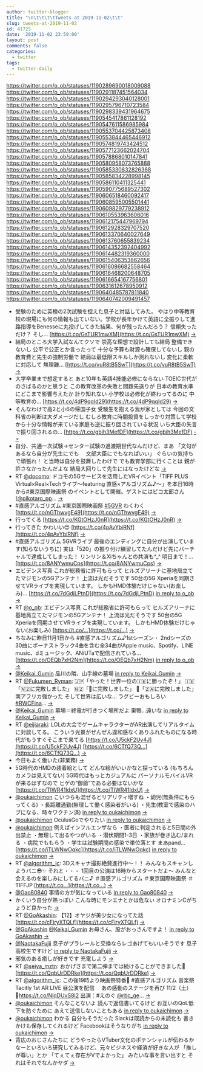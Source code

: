 ```yaml
---
author: twitter-blogger
title: "\n\t\t\t\tTweets at 2019-11-02\t\t"
slug: tweets-at-2019-11-02
id: 41725
date: '2019-11-02 23:59:00'
layout: post
comments: false
categories:
  - twitter
tags:
  - twitter-daily
---
```


https://twitter.com/o_ob/statuses/1190289690018009088 https://twitter.com/o_ob/statuses/1190291187451564034 https://twitter.com/o_ob/statuses/1190294293040128001 https://twitter.com/o_ob/statuses/1190295796710723584 https://twitter.com/o_ob/statuses/1190298339431964675 https://twitter.com/o_ob/statuses/1190545417861128192 https://twitter.com/o_ob/statuses/1190547611586985984 https://twitter.com/o_ob/statuses/1190553704425873408 https://twitter.com/o_ob/statuses/1190553844465446912 https://twitter.com/o_ob/statuses/1190574819743424512 https://twitter.com/o_ob/statuses/1190577123662024704 https://twitter.com/o_ob/statuses/1190578868010147841 https://twitter.com/o_ob/statuses/1190580958073765888 https://twitter.com/o_ob/statuses/1190585330832826368 https://twitter.com/o_ob/statuses/1190585834228998145 https://twitter.com/o_ob/statuses/1190586110411325441 https://twitter.com/o_ob/statuses/1190590775689527302 https://twitter.com/o_ob/statuses/1190606518460092417 https://twitter.com/o_ob/statuses/1190608595005501441 https://twitter.com/o_ob/statuses/1190609829779238912 https://twitter.com/o_ob/statuses/1190610553963606016 https://twitter.com/o_ob/statuses/1190612175447969794 https://twitter.com/o_ob/statuses/1190612928329707520 https://twitter.com/o_ob/statuses/1190613370640027649 https://twitter.com/o_ob/statuses/1190613760655839234 https://twitter.com/o_ob/statuses/1190614352392404992 https://twitter.com/o_ob/statuses/1190614482319360000 https://twitter.com/o_ob/statuses/1190615406353862656 https://twitter.com/o_ob/statuses/1190616086682558464 https://twitter.com/o_ob/statuses/1190616468200648705 https://twitter.com/o_ob/statuses/1190616654167756801 https://twitter.com/o_ob/statuses/1190631612678950912 https://twitter.com/o_ob/statuses/1190640485787811840 https://twitter.com/o_ob/statuses/1190640742009491457  

*   受験のために英検の2次試験を控えた息子と対話してみた。 やはり中等教育校の現場にも何の情報も出ていない。学校が長年かけて英語に全振りして進路指導をBenesseに丸投げしてきた結果、何が残ったんだろう？ 信頼失っただけ？ そし… [https://t.co/GsTUR1mwXM](https://t.co/GsTUR1mwXM) [->](https://twitter.com/o_ob/statuses/1190289690018009088)
*   結局のところ大学入試なんてクソで 崇高な理想で設計しても結局 整備できないし 公平で公正とか言ったって 十分な予算も財源も確保してないし 親の教育費と先生の強制労働で 結局は最低限スキルしか測れないし 変化に柔軟に対応して 無理難… [https://t.co/vuR8tB5SwT](https://t.co/vuR8tB5SwT) [->](https://twitter.com/o_ob/statuses/1190291187451564034)
*   大学卒業まで想定すると あと10年も英語4技能必修にならない TOEIC世代がのさばるのかと思うと この教育改革の失敗と問題先送りが 日本の教育水準にどこまで影響与えたか 計り知れない 小学校は必修化が終わってるのに 中等教育の… [https://t.co/4dP9qqId29](https://t.co/4dP9qqId29) [->](https://twitter.com/o_ob/statuses/1190294293040128001)
*   そんなわけで高2と小6の帰国子女 受験生を抱える我が家としては 今回の文科省の判断は大ダメージだし むしろ教育に時間投資をしっかり対策して学校から十分な情報が来ている家庭も逆に振り回されている状況 いち大臣の失言で振り回されるの… [https://t.co/gbih3MefDF](https://t.co/gbih3MefDF) [->](https://twitter.com/o_ob/statuses/1190295796710723584)
*   自分、共通一次試験→センター試験の過渡期世代なんだけど、まあ 「文句があるなら自分が先生にでも 　文部大臣にでもなればいい」 ぐらいの気持ちで頑張れ！ と当時は自分を鼓舞したわけで でも教育学部に行くことは 親が許さなかったんだよな 結局大回りして先生にはなったけどな [->](https://twitter.com/o_ob/statuses/1190298339431964675)
*   RT [@docomo](https://twitter.com/docomo): ドコモの5Gサービスを活用したVRイベント「TIFF PLUS Virtual×Real×Techライブ～featuring 直感×アルゴリズム♪～」を本日16時から#東京国際映画祭 のイベントとして開催。ゲストにはピコ太郎さん([@pikotaro_pp](https://twitter.com/pikotaro_pp)… [->](https://twitter.com/o_ob/statuses/1190545417861128192)
*   #直感アルゴリズム #東京国際映画祭 [#5GVR](https://twitter.com/search?q=%235GVR&src=hash) わくわく [https://t.co/nGThwvgE49](https://t.co/nGThwvgE49) [->](https://twitter.com/o_ob/statuses/1190547611586985984)
*   行ってくる [https://t.co/KGtOHzJ0nR](https://t.co/KGtOHzJ0nR) [->](https://twitter.com/o_ob/statuses/1190553704425873408)
*   行ってきた かわいい😍 [https://t.co/4pAvYbiRNf](https://t.co/4pAvYbiRNf) [->](https://twitter.com/o_ob/statuses/1190553844465446912)
*   #直感アルゴリズム 5GVRライブ 最後のエンディングに自分が出演しています(知らないうちに) 実は「520」の振り付け練習してたんだけど先にバーチャルで達成してしまった！ リンリン＆Xiちゃんとの共演も^_^ 明日まで！… [https://t.co/8ANYwmuCps](https://t.co/8ANYwmuCps) [->](https://twitter.com/o_ob/statuses/1190574819743424512)
*   エビデンス写真 これが総務省に許可もらって ヒルズアリーナに基地局立てたマジモンの5Gアンテナ！ 上流は光だそうです 50台の5G Xperiaを同期させてVRライブを実現しています。 しかもHMD体験だけじゃない(お楽しみ)… [https://t.co/7dGdjLPtnD](https://t.co/7dGdjLPtnD) [in reply to o_ob](https://twitter.com/o_ob/statuses/1190574819743424512) [->](https://twitter.com/o_ob/statuses/1190577123662024704)
*   RT [@o_ob](https://twitter.com/o_ob): エビデンス写真 これが総務省に許可もらって ヒルズアリーナに基地局立てたマジモンの5Gアンテナ！ 上流は光だそうです 50台の5G Xperiaを同期させてVRライブを実現しています。 しかもHMD体験だけじゃない(お楽しみ) [https://t.co/…](https://t.co/…) [->](https://twitter.com/o_ob/statuses/1190578868010147841)
*   ちなみに昨日11月1日から #直感アルゴリズム♪1stシーズン・ 2ndシーズの30曲にボーナストラック4曲を含む全34曲がApple music、Spotify、LINE music、dミュージック、ANiUTaで配信されている… [https://t.co/OEQb7xH2Nm](https://t.co/OEQb7xH2Nm) [in reply to o_ob](https://twitter.com/o_ob/statuses/1190574819743424512) [->](https://twitter.com/o_ob/statuses/1190580958073765888)
*   [@Keikai_Gumin](https://twitter.com/Keikai_Gumin) 品川の隣、山手線の墓場 [in reply to Keikai_Gumin](https://twitter.com/Keikai_Gumin/statuses/1190585157968809985) [->](https://twitter.com/o_ob/statuses/1190585330832826368)
*   RT [@Fukumen_Ryman](https://twitter.com/Fukumen_Ryman): 🇯🇵「やった！世界一位の🇮🇪に勝ったぞ！」 🇮🇪「🇳🇿に完敗しました」 🇳🇿「🏴󠁧󠁢󠁥󠁮󠁧󠁿に完敗しました」 🏴󠁧󠁢󠁥󠁮󠁧󠁿「🇿🇦に完敗しました」 南アフリカ強かった そして世界は広いな... ラグビーおもしろい [#RWCFina](https://twitter.com/search?q=%23RWCFina&src=hash)… [->](https://twitter.com/o_ob/statuses/1190585834228998145)
*   [@Keikai_Gumin](https://twitter.com/Keikai_Gumin) 墓場＝終電が行きつく場所だよ 巣鴨…遠いな [in reply to Keikai_Gumin](https://twitter.com/Keikai_Gumin/statuses/1190585755061481472) [->](https://twitter.com/o_ob/statuses/1190586110411325441)
*   RT [@eijiaraki](https://twitter.com/eijiaraki): LOLの大会でゲームキャラクターがAR出演してリアルタイムに対談してる。 こういう光景がぜんぜん違和感なくありふれたものになる時代がもうすぐそこまで来てる [https://t.co/U5ckF2Uv4J](https://t.co/U5ckF2Uv4J) [https://t.co/6CTfQ73Q…](https://t.co/6CTfQ73Q…) [->](https://twitter.com/o_ob/statuses/1190590775689527302)
*   今日もよく働いた(非業務) [->](https://twitter.com/o_ob/statuses/1190606518460092417)
*   5G時代のHMDの装着絵として どんな絵がいいかなと探っている (もちろんカメラは見えてない) 5G時代はもっとカジュアルに パーソナルモバイルVRが来るはずなので ヒゲの“御爺”である必要はないかな [https://t.co/TIWR41IdxU](https://t.co/TIWR41IdxU) [->](https://twitter.com/o_ob/statuses/1190608595005501441)
*   [@oukaichimon](https://twitter.com/oukaichimon) こいつらも混ぜるとリアリティ増すね ・幼児(無条件にもらってくる) ・長距離通勤(無理して働く感染者がいる) ・先生(教室で感染のハブになる、時々ワクチン済) [in reply to oukaichimon](https://twitter.com/oukaichimon/statuses/1190540423346810883) [->](https://twitter.com/o_ob/statuses/1190609829779238912)
*   [@oukaichimon](https://twitter.com/oukaichimon) OculusGoでやりたい [in reply to oukaichimon](https://twitter.com/oukaichimon/statuses/1190609915884142593) [->](https://twitter.com/o_ob/statuses/1190610553963606016)
*   [@oukaichimon](https://twitter.com/oukaichimon) 例えばインフルエンザなら ・医者に判定されると5日間の外出禁止 ・無理して出るやつがいる ・潜伏期間1-3日 ・家族が巻き込む/まれる ・病院でももらう ・学生は試験期間の感染で単位落とす まあpand… [https://t.co/iTLWNwOqkc](https://t.co/iTLWNwOqkc) [in reply to oukaichimon](https://twitter.com/oukaichimon/statuses/1190610874718752769) [->](https://twitter.com/o_ob/statuses/1190612175447969794)
*   RT [@algorithm_jc](https://twitter.com/algorithm_jc): 3Dスキャナ撮影絶賛進行中〜！！ みんなもスキャンしようバニ😎✨ それと・・・ 1回目の公演は16時からスタートだよ〜 みんなと会えるのを楽しみにしてるバニ♪ ＃直感アルゴリズム ＃東京国際映画祭 ＃TIFFJP [https://t.co…](https://t.co…) [->](https://twitter.com/o_ob/statuses/1190612928329707520)
*   [@Gao80840](https://twitter.com/Gao80840) 事情の方が気になっている [in reply to Gao80840](https://twitter.com/Gao80840/statuses/1190462044564119552) [->](https://twitter.com/o_ob/statuses/1190613370640027649)
*   かくいう自分が熱っぽい こんな時にモンエナとかは危ない オロナミンCがちょうど良かった [->](https://twitter.com/o_ob/statuses/1190613760655839234)
*   RT [@GoAkashin](https://twitter.com/GoAkashin): 【12】オヤジが美少女になってた話 [https://t.co/cFiryXTQLf](https://t.co/cFiryXTQLf) [->](https://twitter.com/o_ob/statuses/1190614352392404992)
*   [@GoAkashin](https://twitter.com/GoAkashin) [@Keikai_Gumin](https://twitter.com/Keikai_Gumin) お母さん、股がおっさんですよ！ [in reply to GoAkashin](https://twitter.com/GoAkashin/statuses/1190552934477520897) [->](https://twitter.com/o_ob/statuses/1190614482319360000)
*   [@NaotakaFujii](https://twitter.com/NaotakaFujii) 息子がプラレールと交換ならレゴあげてもいいそうです 息子高校生ですけど [in reply to NaotakaFujii](https://twitter.com/NaotakaFujii/statuses/1190459374981902336) [->](https://twitter.com/o_ob/statuses/1190615406353862656)
*   邪気のある癒しが好きです 充電しよう [->](https://twitter.com/o_ob/statuses/1190616086682558464)
*   RT [@seiya_mztn](https://twitter.com/seiya_mztn): おかげさまで第二弾までは続けることができました🥺 [https://t.co/QqbUrDDRke](https://t.co/QqbUrDDRke) [->](https://twitter.com/o_ob/statuses/1190616468200648705)
*   RT [@algorithm_jc](https://twitter.com/algorithm_jc): この後19時より映画祭特番🎊 #直感アルゴリズム 音楽祭　Tacitly 1st AR LIVE 昼公演を配信　 あの感動のステージを再び 11/2（土） 🎼https://t.co/NlqDUvS8I2 出演：#えのぐ [@rbc_ge](https://twitter.com/rbc_ge)… [->](https://twitter.com/o_ob/statuses/1190616654167756801)
*   [@oukaichimon](https://twitter.com/oukaichimon) そんなことないよ 読んで返信書いてるけど お互いのQoL低下を防ぐために あえて送信しないこともある [in reply to oukaichimon](https://twitter.com/oukaichimon/statuses/1190630902222602240) [->](https://twitter.com/o_ob/statuses/1190631612678950912)
*   [@oukaichimon](https://twitter.com/oukaichimon) わかる 自分もそうだった Slackは既読からの未読化も 書きかけも保存してくれるけど Facebookはそうなりがち [in reply to oukaichimon](https://twitter.com/oukaichimon/statuses/1190632229904367616) [->](https://twitter.com/o_ob/statuses/1190640485787811840)
*   背広のおじさんたちに どうやったらVTuber文化のポテンシャルが伝わるかなーといろいろ研究してみるけど、元々ビジネスや経済が好きな人が 「推しが尊い」とか 「てぇてぇ存在がVでよかった」 みたいな事を言い出すと それはそれでなんかヤダ [->](https://twitter.com/o_ob/statuses/1190640742009491457)